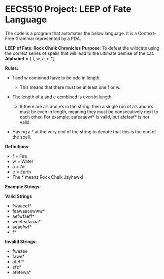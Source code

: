 # EECS510 Project: LEEP of Fate Language
The code is a program that automates the below language. It is a Context-Free Grammar represented by a PDA.


**LEEP of Fate: Rock Chalk Chronicles**
**Purpose**: To defeat the wildcats using the correct series of spells that will lead to the ultimate demise of the cat.
**Alphabet** = { f, w, a, e,*}

**Rules:**
* f and w combined have to be odd in length.
  * This means that there must be at least one f or w.

* The length of a and e combined is even in length.
  * If there are a’s and e’s in the string, then a single run of a’s and e’s must be even in length, meaning they must be consecutively next to each other. For example, aafeaaewf* is valid, but afefeef* is not valid.

* Having a * at the very end of the string to denote that this is the end of the spell.

**Definitions:**
* f = Fire
* w = Water
* a = Air
* e = Earth
* The * means Rock Chalk Jayhawk!

**Example Strings:**


**Valid Strings**
* fwaaeef*
* faawaaeewww*
* aefwfaeff*
* weefeafaaaa*
* aeaefwf*
* f*

**Invalid Strings:**
* fwaaee
* fawe*
* afeff*
* efe*
* afefewa*
